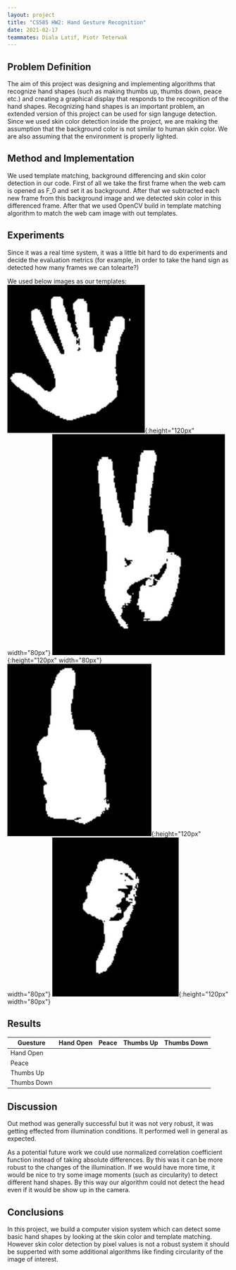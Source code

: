 ```yaml
---
layout: project
title: "CS585 HW2: Hand Gesture Recognition"
date: 2021-02-17
teammates: Diala Latif, Piotr Teterwak 
---
```


Problem Definition
---------------------

The aim of this project was designing and implementing algorithms that recognize hand shapes (such as making thumbs up, thumbs down, peace etc.) and creating a graphical display that responds to the recognition of the hand shapes. Recognizing hand shapes is an important problem, an extended version of this project can be used for sign languge detection. Since we used skin color detection inside the project, we are making the assumption that the background color is not similar to human skin color. We are also assuming that the environment is properly lighted. 

Method and Implementation
---------------------

We used template matching, background differencing and skin color detection in our code. First of all we take the first frame when the web cam is opened as F_0 and set it as background. After that we subtracted each new frame from this background image and we detected skin color in this differenced frame. After that we used OpenCV build in template matching algorithm to match the web cam image with out templates.   

Experiments
---------------------

Since it was a real time system, it was a little bit hard to do experiments and decide the evaluation metrics (for example, in order to take the hand sign as detected how many frames we can tolearte?)

We used below images as our templates:
![Original Image](/pics/hand.jpg "Hand Open Template"){:height="120px" width="80px"}
![Original Image](/pics/peace.jpg "Peace Template"){:height="120px" width="80px"}
![Original Image](/pics/thumbs_up.jpg "Thumbs_up Template"){:height="120px" width="80px"}
![Original Image](/pics/thumbs_down.jpg "Thumbs_down Template"){:height="120px" width="80px"}

Results
---------------------
| Guesture | Hand Open | Peace | Thumbs Up | Thumbs Down|
| --- | --- |--- |--- |--- |
| Hand Open |  | | ||
|  Peace  | | | | |
| Thumbs Up | | | |
| Thumbs Down| | | | 


Discussion
---------------------

Out method was generally successful but it was not very robust, it was getting effected from illumination conditions. It performed well in general as expected. 

As a potential future work we could use normalized correlation coefficient function instead of taking absolute differences. By this was it can be more robust to the changes of the illumination. If we would have more time, it would be nice to try some image moments (such as circularity) to detect different hand shapes. By this way our algorithm could not detect the head even if it would be show up in the camera. 


Conclusions
---------------------

In this project, we build a computer vision system which can detect some basic hand shapes by looking at the skin color and template matching. However skin color detection by pixel values is not a robust system it should be supperted with some additional algorithms like finding circularity of the image of interest.

